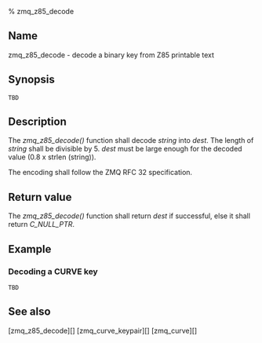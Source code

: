 % zmq_z85_decode


Name
----

zmq_z85_decode - decode a binary key from Z85 printable text


Synopsis
--------

~~~{.synopsis}
TBD
~~~


Description
-----------

The *zmq_z85_decode()* function shall decode _string_ into _dest_.  The length
of _string_ shall be divisible by 5. _dest_ must be large enough for the
decoded value (0.8 x strlen (string)).

The encoding shall follow the ZMQ RFC 32 specification.


Return value
------------

The *zmq_z85_decode()* function shall return _dest_ if successful, else it
shall return _C_NULL_PTR_.


Example
-------

### Decoding a CURVE key

~~~{.example}
TBD
~~~


See also
--------

[zmq_z85_decode][]
[zmq_curve_keypair][]
[zmq_curve][]
